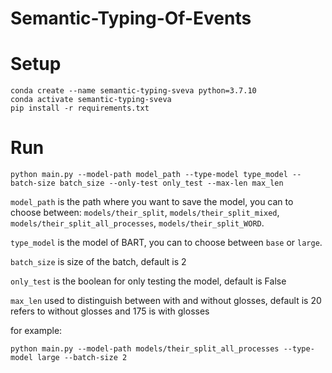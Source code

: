 # Semantic-Typing-Of-Events


# Setup

```
conda create --name semantic-typing-sveva python=3.7.10
conda activate semantic-typing-sveva
pip install -r requirements.txt
```

# Run

```
python main.py --model-path model_path --type-model type_model --batch-size batch_size --only-test only_test --max-len max_len
```

`model_path` is the path where you want to save the model, you can to choose between: `models/their_split`, `models/their_split_mixed`, `models/their_split_all_processes`, `models/their_split_WORD`.  

`type_model` is the model of BART, you can to choose between `base` or `large`.

`batch_size` is size of the batch, default is 2

`only_test` is the boolean for only testing the model, default is False

`max_len` used to distinguish between with and without glosses, default is 20 refers to without glosses and 175 is with glosses

for example:

```
python main.py --model-path models/their_split_all_processes --type-model large --batch-size 2
```

